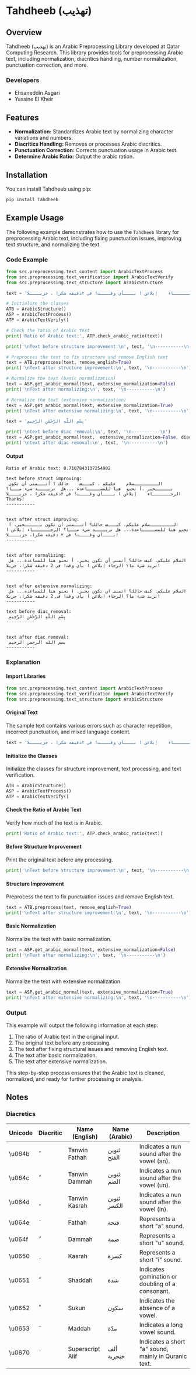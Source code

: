 # Tahdheeb (تهذیب)

## Overview

Tahdheeb (تهذیب) is an Arabic Preprocessing Library developed at Qatar Computing Research. 
This library provides tools for preprocessing Arabic text, including normalization, diacritics handling, number normalization, punctuation correction, and more.

### Developers
- Ehsaneddin Asgari 
- Yassine El Kheir

## Features

- **Normalization:** Standardizes Arabic text by normalizing character variations and numbers.
- **Diacritics Handling:** Removes or processes Arabic diacritics.
- **Punctuation Correction:** Corrects punctuation usage in Arabic text.
- **Determine Arabic Ratio:** Output the arabic ration.

## Installation

You can install Tahdheeb using pip:

```bash
pip install Tahdheeb
```

## Example Usage

The following example demonstrates how to use the `Tahdheeb` library for preprocessing Arabic text, including fixing punctuation issues, improving text structure, and normalizing the text. 

### Code Example

```python
from src.preprocessing.text_content import ArabicTextProcess
from src.preprocessing.text_verification import ArabicTextVerify
from src.preprocessing.text_structure import ArabicStructure

text = 'الـــــــــسلام    عليكم . كيـــف    حالك ؟ أتـــمنى أن تكون بــــــخير .أ نحنو  هنا للمســـــاعدة ...هل  تريــــد شيء مـــا؟  الرجـــــــاء    إبلاغن ا بــــأي وقــــت! في ٢دقيقه شكرا ، جزيــــلا Thanks!'

# Initialize the classes
ATB = ArabicStructure()
ASP = ArabicTextProcess()
ATP = ArabicTextVerify()

# Check the ratio of Arabic text
print('Ratio of Arabic text:', ATP.check_arabic_ratio(text))

print('\nText before structure improvement:\n', text, '\n-----------\n')

# Preprocess the text to fix structure and remove English text
text = ATB.preprocess(text, remove_english=True)
print('\nText after structure improvement:\n', text, '\n-----------\n')

# Normalize the text (basic normalization)
text = ASP.get_arabic_normal(text, extensive_normalization=False)
print('\nText after normalizing:\n', text, '\n-----------\n')

# Normalize the text (extensive normalization)
text = ASP.get_arabic_normal(text, extensive_normalization=True)
print('\nText after extensive normalizing:\n', text, '\n-----------\n')

text = 'بِسْمِ اللَّهِ الرَّحْمَٰنِ الرَّحِيمِ'

print('\ntext before diac removal:\n', text, '\n-----------\n')
text = ASP.get_arabic_normal(text,  extensive_normalization=False, diacritics_removal=True)
print('\ntext after diac removal:\n', text, '\n-----------\n')


```

#### Output

````
Ratio of Arabic text: 0.7107843137254902

text before struct improving:
 الـــــــــسلام    عليكم . كيـــف    حالك ؟ أتـــمنى أن تكون بــــــخير .أ نحنو  هنا للمســـــاعدة ...هل  تريــــد شيء مـــا؟  الرجـــــــاء    إبلاغن ا بــــأي وقــــت! في ٢دقيقه شكرا ، جزيــــلا Thanks! 
-----------


text after struct improving:
 الـــــــــسلام عليكم. كيـــف حالك؟ أتـــمنى أن تكون بــــــخير. أ نحنو هنا للمســـــاعدة... هل تريــــد شيء مـــا؟ الرجـــــــاء إبلاغن ا بــــأي وقــــت! في ٢ دقيقه شكرا، جزيــــلا! 
-----------


text after normalizing:
 السلام عليكم. كيف حالك؟ أتمنى أن تكون بخير. أ نحنو هنا للمساعدة... هل تريد شيء ما؟ الرجاء إبلاغن ا بأي وقت! في 2 دقيقه شكرا، جزيلا! 
-----------


text after extensive normalizing:
 السلام علىكم. كىف حالك؟ اتمنى ان تكون بخىر. ا نحنو هنا للمساعده... هل ترىد شىء ما؟ الرجاء ابلاغن ا باى وقت! فى 2 دقىقه شكرا، جزىلا! 
-----------

text before diac removal:
 بِسْمِ اللَّهِ الرَّحْمَٰنِ الرَّحِيمِ 
-----------


text after diac removal:
 بسم الله الرحمن الرحيم 
-----------

````



### Explanation

#### Import Libraries

```python
from src.preprocessing.text_content import ArabicTextProcess
from src.preprocessing.text_verification import ArabicTextVerify
from src.preprocessing.text_structure import ArabicStructure
```

#### Original Text

The sample text contains various errors such as character repetition, incorrect punctuation, and mixed language content.

```python
text = 'الـــــــــسلام    عليكم . كيـــف    حالك ؟ أتـــمنى أن تكون بــــــخير .أ نحنو  هنا للمســـــاعدة ...هل  تريــــد شيء مـــا؟  الرجـــــــاء    إبلاغن ا بــــأي وقــــت! في ٢دقيقه شكرا ، جزيــــلا Thanks!'
```

#### Initialize the Classes

Initialize the classes for structure improvement, text processing, and text verification.

```python
ATB = ArabicStructure()
ASP = ArabicTextProcess()
ATP = ArabicTextVerify()
```

#### Check the Ratio of Arabic Text

Verify how much of the text is in Arabic.

```python
print('Ratio of Arabic text:', ATP.check_arabic_ratio(text))
```

#### Before Structure Improvement

Print the original text before any processing.

```python
print('\nText before structure improvement:\n', text, '\n-----------\n')
```

#### Structure Improvement

Preprocess the text to fix punctuation issues and remove English text.

```python
text = ATB.preprocess(text, remove_english=True)
print('\nText after structure improvement:\n', text, '\n-----------\n')
```

#### Basic Normalization

Normalize the text with basic normalization.

```python
text = ASP.get_arabic_normal(text, extensive_normalization=False)
print('\nText after normalizing:\n', text, '\n-----------\n')
```

#### Extensive Normalization

Normalize the text with extensive normalization.

```python
text = ASP.get_arabic_normal(text, extensive_normalization=True)
print('\nText after extensive normalizing:\n', text, '\n-----------\n')
```

### Output

This example will output the following information at each step:

1. The ratio of Arabic text in the original input.
2. The original text before any processing.
3. The text after fixing structural issues and removing English text.
4. The text after basic normalization.
5. The text after extensive normalization.

This step-by-step process ensures that the Arabic text is cleaned, normalized, and ready for further processing or analysis.

## Notes
### Diacretics

| Unicode | Diacritic | Name (English)      | Name (Arabic)       | Description                                          |
|---------|-----------|---------------------|---------------------|------------------------------------------------------|
| \u064b  | ً         | Tanwin Fathah       | تَنوين الفتح        | Indicates a nun sound after the vowel (an).          |
| \u064c  | ٌ         | Tanwin Dammah       | تَنوين الضم          | Indicates a nun sound after the vowel (un).          |
| \u064d  | ٍ         | Tanwin Kasrah       | تَنوين الكسر         | Indicates a nun sound after the vowel (in).          |
| \u064e  | َ         | Fathah              | فتحة                | Represents a short "a" sound.                        |
| \u064f  | ُ         | Dammah              | ضمة                | Represents a short "u" sound.                        |
| \u0650  | ِ         | Kasrah              | كسرة               | Represents a short "i" sound.                        |
| \u0651  | ّ         | Shaddah             | شدة                | Indicates gemination or doubling of a consonant.     |
| \u0652  | ْ         | Sukun               | سكون               | Indicates the absence of a vowel.                    |
| \u0653  | ٓ         | Maddah              | مدّة                | Indicates a long vowel sound.                        |
| \u0670  | ٰ         | Superscript Alif    | ألف خنجرية         | Indicates a short "a" sound, mainly in Quranic text. |


## 

